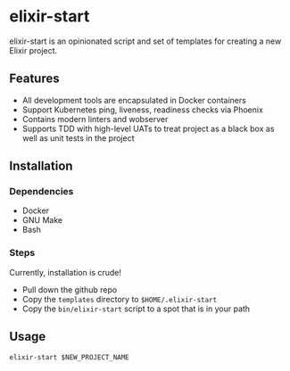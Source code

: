 # elixir-start

elixir-start is an opinionated script and set of templates for creating a new
Elixir project.

## Features

* All development tools are encapsulated in Docker containers
* Support Kubernetes ping, liveness, readiness checks via Phoenix
* Contains modern linters and wobserver
* Supports TDD with high-level UATs to treat project as a black box as well as unit tests in the project

## Installation

### Dependencies

* Docker
* GNU Make
* Bash

### Steps

Currently, installation is crude!

* Pull down the github repo
* Copy the `templates` directory to `$HOME/.elixir-start`
* Copy the `bin/elixir-start` script to a spot that is in your path

## Usage

```
elixir-start $NEW_PROJECT_NAME
```

